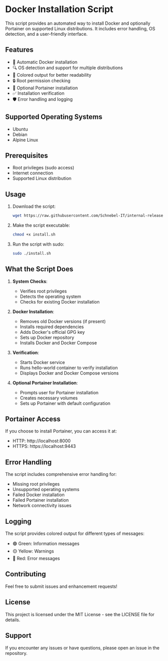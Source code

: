 # Docker Installation Script

This script provides an automated way to install Docker and optionally Portainer on supported Linux distributions. It includes error handling, OS detection, and a user-friendly interface.

## Features

- 🐳 Automatic Docker installation
- 🔍 OS detection and support for multiple distributions
- 🎨 Colored output for better readability
- 🔒 Root permission checking
- 🔄 Optional Portainer installation
- ✅ Installation verification
- 🛡️ Error handling and logging

## Supported Operating Systems

- Ubuntu
- Debian
- Alpine Linux

## Prerequisites

- Root privileges (sudo access)
- Internet connection
- Supported Linux distribution

## Usage

1. Download the script:

   ```bash
   wget https://raw.githubusercontent.com/Schnebel-IT/internal-releases/refs/heads/main/scripts/install/docker.sh
   ```

2. Make the script executable:

   ```bash
   chmod +x install.sh
   ```

3. Run the script with sudo:
   ```bash
   sudo ./install.sh
   ```

## What the Script Does

1. **System Checks**:

   - Verifies root privileges
   - Detects the operating system
   - Checks for existing Docker installation

2. **Docker Installation**:

   - Removes old Docker versions (if present)
   - Installs required dependencies
   - Adds Docker's official GPG key
   - Sets up Docker repository
   - Installs Docker and Docker Compose

3. **Verification**:

   - Starts Docker service
   - Runs hello-world container to verify installation
   - Displays Docker and Docker Compose versions

4. **Optional Portainer Installation**:
   - Prompts user for Portainer installation
   - Creates necessary volumes
   - Sets up Portainer with default configuration

## Portainer Access

If you choose to install Portainer, you can access it at:

- HTTP: http://localhost:8000
- HTTPS: https://localhost:9443

## Error Handling

The script includes comprehensive error handling for:

- Missing root privileges
- Unsupported operating systems
- Failed Docker installation
- Failed Portainer installation
- Network connectivity issues

## Logging

The script provides colored output for different types of messages:

- 🟢 Green: Information messages
- 🟡 Yellow: Warnings
- 🔴 Red: Error messages

## Contributing

Feel free to submit issues and enhancement requests!

## License

This project is licensed under the MIT License - see the LICENSE file for details.

## Support

If you encounter any issues or have questions, please open an issue in the repository.

